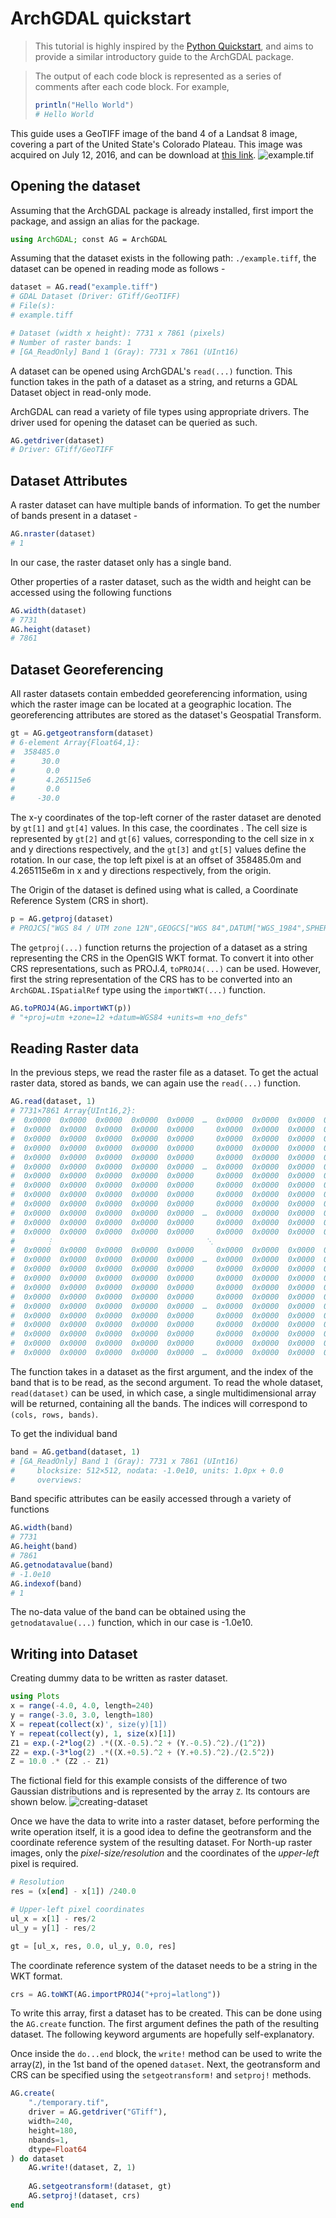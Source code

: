 # ArchGDAL quickstart
>This tutorial is highly inspired by the [Python Quickstart](https://rasterio.readthedocs.io/en/latest/quickstart.html), and aims to provide a similar introductory guide to the ArchGDAL package.

> The output of each code block is represented as a series of comments after each code block. For example,
>```Julia
> println("Hello World")
># Hello World
>```

This guide uses a GeoTIFF image of the band 4 of a Landsat 8 image, covering a part of the United State's Colorado Plateau. This image was acquired on July 12, 2016, and can be download at [this link](https://landsatonaws.com/L8/037/034/LC08_L1TP_037034_20160712_20170221_01_T1).
![example.tif](https://user-images.githubusercontent.com/4471859/87169013-a32ee600-c2cf-11ea-9d09-e82446812282.png)

## Opening the dataset
Assuming that the ArchGDAL package is already installed, first import the package, and assign an alias for the package.
```Julia
using ArchGDAL; const AG = ArchGDAL
```
Assuming that the dataset exists in the following path: `./example.tiff`, the dataset can be opened in reading mode as follows -
```Julia
dataset = AG.read("example.tiff")
# GDAL Dataset (Driver: GTiff/GeoTIFF)
# File(s): 
# example.tiff

# Dataset (width x height): 7731 x 7861 (pixels)
# Number of raster bands: 1
# [GA_ReadOnly] Band 1 (Gray): 7731 x 7861 (UInt16)
```
A dataset can be opened using ArchGDAL's `read(...)` function. This function takes in the path of a dataset as a string, and returns a GDAL Dataset object in read-only mode.

ArchGDAL can read a variety of file types using appropriate drivers. The driver used for opening the dataset can be queried as such.
```Julia
AG.getdriver(dataset)
# Driver: GTiff/GeoTIFF
```

## Dataset Attributes
A raster dataset can have multiple bands of information. To get the number of bands present in a dataset - 
```Julia
AG.nraster(dataset)
# 1
```
In our case, the raster dataset only has a single band. 

Other properties of a raster dataset, such as the width and height can be accessed using the following functions
```Julia
AG.width(dataset)
# 7731
AG.height(dataset)
# 7861
```

## Dataset Georeferencing
All raster datasets contain embedded georeferencing information, using which the raster image can be located at a geographic location. The georeferencing attributes are stored as the dataset's Geospatial Transform. 
```Julia
gt = AG.getgeotransform(dataset)
# 6-element Array{Float64,1}:
#  358485.0
#      30.0
#       0.0
#       4.265115e6
#       0.0
#     -30.0
```
The x-y coordinates of the top-left corner of the raster dataset are denoted by `gt[1]` and `gt[4]` values. In this case, the coordinates . The cell size is represented by `gt[2]` and `gt[6]` values, corresponding to the cell size in x and y directions respectively, and the `gt[3]` and `gt[5]` values define the rotation. In our case, the top left pixel is at an offset of 358485.0m and 4.265115e6m in x and y directions respectively, from the origin.

The Origin of the dataset is defined using what is called, a Coordinate Reference System (CRS in short). 
```Julia
p = AG.getproj(dataset)
# PROJCS["WGS 84 / UTM zone 12N",GEOGCS["WGS 84",DATUM["WGS_1984",SPHEROID["WGS 84",6378137,298.257223563,AUTHORITY["EPSG","7030"]],AUTHORITY["EPSG","6326"]],PRIMEM["Greenwich",0,AUTHORITY["EPSG","8901"]],UNIT["degree",0.0174532925199433,AUTHORITY["EPSG","9122"]],AUTHORITY["EPSG","4326"]],PROJECTION["Transverse_Mercator"],PARAMETER["latitude_of_origin",0],PARAMETER["central_meridian",-111],PARAMETER["scale_factor",0.9996],PARAMETER["false_easting",500000],PARAMETER["false_northing",0],UNIT["metre",1,AUTHORITY["EPSG","9001"]],AXIS["Easting",EAST],AXIS["Northing",NORTH],AUTHORITY["EPSG","32612"]]
```
The `getproj(...)` function returns the projection of a dataset as a string representing the CRS in the OpenGIS WKT format. To convert it into other CRS representations, such as PROJ.4, `toPROJ4(...)` can be used. However, first the string representation of the CRS has to be converted into an `ArchGDAL.ISpatialRef` type using the `importWKT(...)` function.
```Julia
AG.toPROJ4(AG.importWKT(p))
# "+proj=utm +zone=12 +datum=WGS84 +units=m +no_defs"
```

## Reading Raster data
In the previous steps, we read the raster file as a dataset. To get the actual raster data, stored as bands, we can again use the `read(...)` function.
```Julia
AG.read(dataset, 1)
# 7731×7861 Array{UInt16,2}:
#  0x0000  0x0000  0x0000  0x0000  0x0000  …  0x0000  0x0000  0x0000  0x0000
#  0x0000  0x0000  0x0000  0x0000  0x0000     0x0000  0x0000  0x0000  0x0000
#  0x0000  0x0000  0x0000  0x0000  0x0000     0x0000  0x0000  0x0000  0x0000
#  0x0000  0x0000  0x0000  0x0000  0x0000     0x0000  0x0000  0x0000  0x0000
#  0x0000  0x0000  0x0000  0x0000  0x0000     0x0000  0x0000  0x0000  0x0000
#  0x0000  0x0000  0x0000  0x0000  0x0000  …  0x0000  0x0000  0x0000  0x0000
#  0x0000  0x0000  0x0000  0x0000  0x0000     0x0000  0x0000  0x0000  0x0000
#  0x0000  0x0000  0x0000  0x0000  0x0000     0x0000  0x0000  0x0000  0x0000
#  0x0000  0x0000  0x0000  0x0000  0x0000     0x0000  0x0000  0x0000  0x0000
#  0x0000  0x0000  0x0000  0x0000  0x0000     0x0000  0x0000  0x0000  0x0000
#  0x0000  0x0000  0x0000  0x0000  0x0000  …  0x0000  0x0000  0x0000  0x0000
#  0x0000  0x0000  0x0000  0x0000  0x0000     0x0000  0x0000  0x0000  0x0000
#  0x0000  0x0000  0x0000  0x0000  0x0000     0x0000  0x0000  0x0000  0x0000
#       ⋮                                  ⋱                               ⋮
#  0x0000  0x0000  0x0000  0x0000  0x0000     0x0000  0x0000  0x0000  0x0000
#  0x0000  0x0000  0x0000  0x0000  0x0000  …  0x0000  0x0000  0x0000  0x0000
#  0x0000  0x0000  0x0000  0x0000  0x0000     0x0000  0x0000  0x0000  0x0000
#  0x0000  0x0000  0x0000  0x0000  0x0000     0x0000  0x0000  0x0000  0x0000
#  0x0000  0x0000  0x0000  0x0000  0x0000     0x0000  0x0000  0x0000  0x0000
#  0x0000  0x0000  0x0000  0x0000  0x0000     0x0000  0x0000  0x0000  0x0000
#  0x0000  0x0000  0x0000  0x0000  0x0000  …  0x0000  0x0000  0x0000  0x0000
#  0x0000  0x0000  0x0000  0x0000  0x0000     0x0000  0x0000  0x0000  0x0000
#  0x0000  0x0000  0x0000  0x0000  0x0000     0x0000  0x0000  0x0000  0x0000
#  0x0000  0x0000  0x0000  0x0000  0x0000     0x0000  0x0000  0x0000  0x0000
#  0x0000  0x0000  0x0000  0x0000  0x0000     0x0000  0x0000  0x0000  0x0000
#  0x0000  0x0000  0x0000  0x0000  0x0000  …  0x0000  0x0000  0x0000  0x0000
```
The function takes in a dataset as the first argument, and the index of the band that is to be read, as the second argument. To read the whole dataset, `read(dataset)` can be used, in which case, a single multidimensional array will be returned, containing all the bands. The indices will correspond to `(cols, rows, bands)`.

To get the individual band
```Julia
band = AG.getband(dataset, 1)
# [GA_ReadOnly] Band 1 (Gray): 7731 x 7861 (UInt16)
#     blocksize: 512×512, nodata: -1.0e10, units: 1.0px + 0.0
#     overviews: 
```
Band specific attributes can be easily accessed through a variety of functions
```Julia
AG.width(band)
# 7731
AG.height(band)
# 7861
AG.getnodatavalue(band)
# -1.0e10
AG.indexof(band)
# 1
```
The no-data value of the band can be obtained using the `getnodatavalue(...)` function, which in our case is -1.0e10. 

## Writing into Dataset
Creating dummy data to be written as raster dataset.
```Julia
using Plots
x = range(-4.0, 4.0, length=240)
y = range(-3.0, 3.0, length=180)
X = repeat(collect(x)', size(y)[1])
Y = repeat(collect(y), 1, size(x)[1])
Z1 = exp.(-2*log(2) .*((X.-0.5).^2 + (Y.-0.5).^2)./(1^2))
Z2 = exp.(-3*log(2) .*((X.+0.5).^2 + (Y.+0.5).^2)./(2.5^2))
Z = 10.0 .* (Z2 .- Z1)
```
The fictional field for this example consists of the difference of two Gaussian distributions and is represented by the array `Z`. Its contours are shown below.
![creating-dataset](https://user-images.githubusercontent.com/7526346/87633084-5bd5a900-c758-11ea-8fd3-548d039f1a43.png)

Once we have the data to write into a raster dataset, before performing the write operation itself, it is a good idea to define the geotransform and the coordinate reference system of the resulting dataset. For North-up raster images, only the *pixel-size/resolution* and the coordinates of the *upper-left* pixel is required. 
```Julia
# Resolution
res = (x[end] - x[1]) /240.0

# Upper-left pixel coordinates
ul_x = x[1] - res/2
ul_y = y[1] - res/2

gt = [ul_x, res, 0.0, ul_y, 0.0, res]
```
The coordinate reference system of the dataset needs to be a string in the WKT format. 
```Julia
crs = AG.toWKT(AG.importPROJ4("+proj=latlong"))
```

To write this array, first a dataset has to be created. This can be done using the `AG.create` function. The first argument defines the path of the resulting dataset. The following keyword arguments are hopefully self-explanatory. 

Once inside the ```do...end``` block, the `write!` method can be used to write the array(`Z`), in the 1st band of the opened `dataset`. Next, the geotransform and CRS can be specified using the `setgeotransform!` and `setproj!` methods.
```Julia
AG.create(
    "./temporary.tif",
    driver = AG.getdriver("GTiff"), 
    width=240, 
    height=180, 
    nbands=1, 
    dtype=Float64
) do dataset
    AG.write!(dataset, Z, 1)
    
    AG.setgeotransform!(dataset, gt)
    AG.setproj!(dataset, crs)
end
```